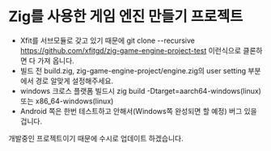 # Zig를 사용한 게임 엔진 만들기 프로젝트

- Xfit를 서브모듈로 갖고 있기 때문에  git clone --recursive <https://github.com/xfitgd/zig-game-engine-project-test> 이런식으로 클론하면 다 가져 옵니다.
- 빌드 전 build.zig, zig-game-engine-project/engine.zig의 user setting 부분에서 경로 알맞게 설정해주세요.
- windows 크로스 플랫폼 빌드시 zig build -Dtarget=aarch64-windows(linux) 또는 x86_64-windows(linux)
- Android 쪽은 한번 테스트하고 안해서(Windows쪽 완성되면 할 예정) 버그 있을 겁니다.

개발중인 프로젝트이기 때문에 수시로 업데이트 하겠습니다.
